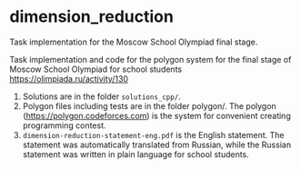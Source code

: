 # dimension_reduction
Task implementation for the Moscow School Olympiad final stage. 

Task implementation and code for the polygon system for the final stage of Moscow School Olympiad for school students https://olimpiada.ru/activity/130

1. Solutions are in the folder `solutions_cpp/`.
2. Polygon files including tests are in the folder polygon/. The polygon (https://polygon.codeforces.com) is the system for convenient creating programming contest.
3. `dimension-reduction-statement-eng.pdf` is the English statement. The statement was automatically translated from Russian, while the Russian statement was written in plain language for school students.
